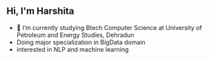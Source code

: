 ## Hi, I'm Harshita


- 🌱 I’m currently studying Btech Computer Science at University of Petroleum and Energy Studies, Dehradun <br/>
- Doing major specialization in BigData domain
- interested in NLP and machine learning

